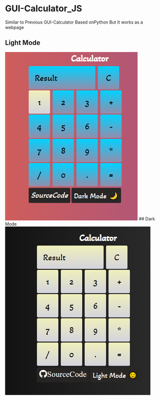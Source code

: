 # GUI-Calculator_JS
Similar to Previous GUI-Calculator Based onPython But It works as a webpage
## Light Mode
<img src=./Calc_Light.png>
## Dark Mode
<img src=./Calc_Dark.png>
